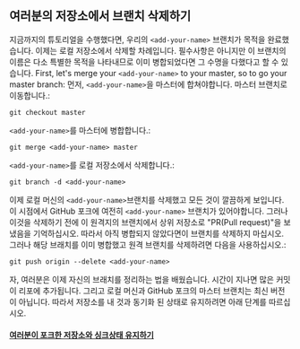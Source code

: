 ## 여러분의 저장소에서 브랜치 삭제하기

지금까지의 튜토리얼을 수행했다면, 우리의 `<add-your-name>` 브랜치가 목적을 완료했습니다. 이제는 로컬 저장소에서 삭제할 차례입니다. 필수사항은 아니지만 이 브랜치의 이름은 다소 특별한 목적을 나타내므로 이미 병합되었다면 그 수명을 다했다고 할 수 있습니다.
First, let's merge your `<add-your-name>` to your master, so to go your master branch:
먼저, `<add-your-name>`을 마스터에 합쳐야합니다. 마스터 브랜치로 이동합니다.:
```
git checkout master
```

`<add-your-name>`를 마스터에 병합합니다.:
```
git merge <add-your-name> master
```

`<add-your-name>`를 로컬 저장소에서 삭제합니다.:
```
git branch -d <add-your-name>
```

이제 로컬 머신의 `<add-your-name>`브랜치를 삭제했고 모든 것이 깔끔하게 보입니다.
이 시점에서 GitHub 포크에 여전히 `<add-your-name>` 브랜치가 있어야합니다. 그러나 이것을 삭제하기 전에 이 원격지의 브랜치에서 상위 저장소로 "PR(Pull request)"을 보냈음을 기억하십시오. 따라서 아직 병합되지 않았다면이 브랜치를 삭제하지 마십시오.
그러나 해당 브래치를 이미 병합했고 원격 브랜치를 삭제하려면 다음을 사용하십시오.:
```
git push origin --delete <add-your-name>
```

자, 여러분은 이제 자신의 브래치를 정리하는 법을 배웠습니다.
시간이 지나면 많은 커밋이 리포에 추가됩니다. 그리고 로컬 머신과 GitHub 포크의 마스터 브랜치는 최신 버전이 아닙니다. 따라서 저장소를 내 것과 동기화 된 상태로 유지하려면 아래 단계를 따르십시오.

#### [ 여러분이 포크한 저장소와 싱크상태 유지하기 ](keeping-your-fork-synced-with-this-repository.ko.md)

